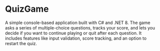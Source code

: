 # QuizGame
A simple console-based application built with C# and .NET 8. The game asks a series of multiple-choice questions, tracks your score, and lets you decide if you want to continue playing or quit after each question. It includes features like input validation, score tracking, and an option to restart the quiz.

